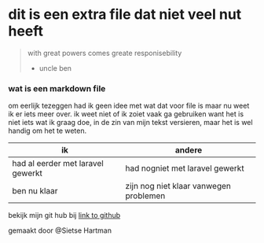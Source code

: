 # **dit is een extra file dat niet veel nut heeft**

>with great powers comes greate responisebility
>- uncle ben

### wat is een markdown file

om eerlijk tezeggen had ik geen idee met wat dat voor file is maar nu weet ik er iets meer over.
ik weet niet of ik zoiet vaak ga gebruiken want het is niet iets wat ik graag doe, in de zin van mijn tekst versieren, maar het is wel handig om het te weten.

 ik | andere 
 ---| ------
 had al eerder met laravel gewerkt | had nogniet met laravel gewerkt
 ben nu klaar | zijn nog niet klaar vanwegen problemen

 bekijk mijn git hub bij [link to github](https://github.com/SietseHartman/Bieb)

 gemaakt door @Sietse Hartman